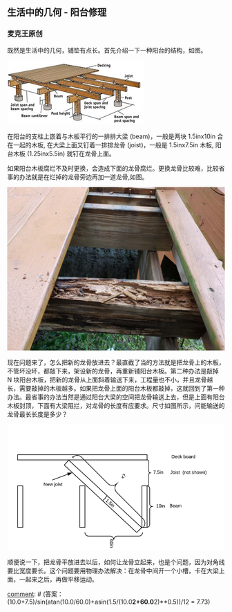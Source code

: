 ## 生活中的几何 - 阳台修理
### 麦克王原创

既然是生活中的几何，铺垫有点长。首先介绍一下一种阳台的结构，如图。

![image](https://raw.githubusercontent.com/michaelxwang/images/master/20190101-beam-joist.jpg)

在阳台的支柱上嵌着与木板平行的一排排大梁 (beam)，一般是两块 1.5inx10in 合在一起的木板, 在大梁上面又钉着一排排龙骨 (joist)，一般是 1.5inx7.5in 木板, 阳台木板 (1.25inx5.5in) 就钉在龙骨上面。

如果阳台木板腐烂不及时更换，会造成下面的龙骨腐烂。更换龙骨比较难，比较省事的办法就是在烂掉的龙骨旁边再加一道龙骨,如图。

![image](https://raw.githubusercontent.com/michaelxwang/images/master/20190101-rotten-joist.jpeg)

现在问题来了，怎么把新的龙骨放进去？最直截了当的方法就是把龙骨上的木板，不管坏没坏，都敲下来，架设新的龙骨，再重新铺阳台木板。第二种办法是敲掉 N 块阳台木板，把新的龙骨从上面斜着输送下来，工程量也不小，并且龙骨越长，需要敲掉的木板越多。如果把龙骨上面的阳台木板都敲掉，这就回到了第一种办法。最省事的办法当然是通过阳台大梁的空间把龙骨输送上去，但是上面有阳台木板封顶，下面有大梁阻拦，对龙骨的长度有应要求。尺寸如图所示，问能输送的龙骨最长长度是多少？

![image](https://raw.githubusercontent.com/michaelxwang/images/master/20190101-joist-length.png)

顺便说一下，把龙骨平放进去以后，如何让龙骨立起来，也是个问题，因为对角线要比宽度要长。这个问题要用物理办法解决：在龙骨中间开一个小槽，卡在大梁上面，一起来之后，再做平移运动。

[comment]: #  (还有就是几乎每首诗都有一些原诗语言修辞需要的「衬词」，这些词并没有什么微言大义，可以灵活处理。比如 overhead 不一定非得翻译成「头顶」，因为上一句是 fled, 作者不可能用 cloud, 而「云端」在中文中可能意境更好，表达的也是很高的意思。)
[comment]: #  (答案：(10.0+7.5)/sin(atan(10.0/60.0)+asin(1.5/(10.0**2+60.0**2)**0.5))/12 = 7.73)
